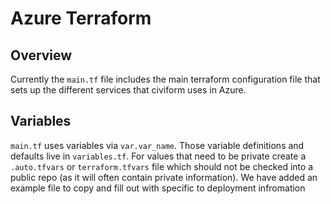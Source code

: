 # Azure Terraform 

## Overview
Currently the `main.tf` file includes the main terraform configuration file that sets up the different services that civiform uses in Azure. 

## Variables
`main.tf` uses variables via `var.var_name`. Those variable definitions and defaults live in `variables.tf`. For values that need to be private create a `.auto.tfvars` or `terraform.tfvars` file which should not be checked into a public repo (as it will often contain private information). We have added an example file to copy and fill out with specific to deployment infromation

